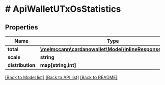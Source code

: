 # # ApiWalletUTxOsStatistics

## Properties

Name | Type | Description | Notes
------------ | ------------- | ------------- | -------------
**total** | [**\melmccann\cardanowallet\Model\InlineResponse2001Total**](InlineResponse2001Total.md) |  | 
**scale** | **string** |  | 
**distribution** | **map[string,int]** |  | 

[[Back to Model list]](../../README.md#documentation-for-models) [[Back to API list]](../../README.md#documentation-for-api-endpoints) [[Back to README]](../../README.md)


